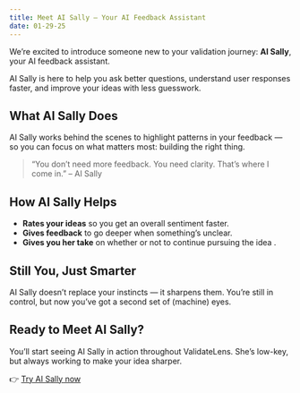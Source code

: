 ```yaml
---
title: Meet AI Sally – Your AI Feedback Assistant
date: 01-29-25
---
```


We’re excited to introduce someone new to your validation journey: **AI Sally**, your AI feedback assistant.

AI Sally is here to help you ask better questions, understand user responses faster, and improve your ideas with less guesswork.

## What AI Sally Does

AI Sally works behind the scenes to highlight patterns in your feedback — so you can focus on what matters most: building the right thing.

> “You don’t need more feedback. You need clarity. That’s where I come in.” – AI Sally

## How AI Sally Helps

- **Rates your ideas** so you get an overall sentiment faster.
- **Gives feedback** to go deeper when something’s unclear.
- **Gives you her take** on whether or not to continue pursuing the idea .

## Still You, Just Smarter

AI Sally doesn’t replace your instincts — it sharpens them. You’re still in control, but now you’ve got a second set of (machine) eyes.

## Ready to Meet AI Sally?

You’ll start seeing AI Sally in action throughout ValidateLens. She’s low-key, but always working to make your idea sharper.

👉 [Try AI Sally now](/dashboard)
